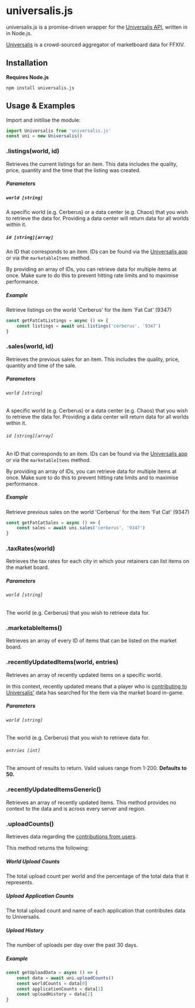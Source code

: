 # universalis.js

universalis.js is a promise-driven wrapper for the [Universalis API](https://universalis.app/docs/index.html), written in in Node.js.


[Universalis](https://github.com/Universalis-FFXIV/Universalis) is a crowd-sourced aggregator of marketboard data for FFXIV.

## Installation
**Requires Node.js**
```sh-session
npm install universalis.js
```
## Usage & Examples
Import and initilise the module:
```js
import Universalis from 'universalis.js'
const uni = new Universalis()
```

### .listings(world, id)
Retrieves the current listings for an item. This data includes the quality, price, quantity and the time that the listing was created. 
##### Parameters
##### `world [string]`
A specific world (e.g. Cerberus) or a data center (e.g. Chaos) that you wish to retrieve the data for. Providing a data center will return data for all worlds within it.

##### `id [string][array]`
An ID that corresponds to an item.  IDs can be found via the [Universalis app](https://universalis.app) or via the `marketableItems` method.

By providing an array of IDs, you can retrieve data for multiple items at once. Make sure to do this to prevent hitting rate limits and to maximise performance.
##### Example
Retrieve listings on the world 'Cerberus' for the item 'Fat Cat' (9347)
```js
const getFatCatListings = async () => {
	const listings = await uni.listings('cerberus', '9347')
}
```

### .sales(world, id)
Retrieves the previous sales for an item. This includes the quality, price, quantity and time of the sale.
##### Parameters
###### `world [string]`
A specific world (e.g. Cerberus) or a data center (e.g. Chaos) that you wish to retrieve the data for. Providing a data center will return data for all worlds within it.

###### `id [string][array]`
An ID that corresponds to an item.  IDs can be found via the [Universalis app](https://universalis.app) or via the `marketableItems` method.

By providing an array of IDs, you can retrieve data for multiple items at once. Make sure to do this to prevent hitting rate limits and to maximise performance.

##### Example
Retrieve previous sales on the world 'Cerberus' for the item 'Fat Cat' (9347)
```js
const getFatCatSales = async () => {
	const sales = await uni.sales('cerberus', '9347')
}
```

### .taxRates(world)
Retrieves the tax rates for each city in which your retainers can list items on the market board.
##### Parameters
###### `world [string]`
The world (e.g. Cerberus) that you wish to retrieve data for. 

### .marketableItems()
Retrieves an array of every ID of items that can be listed on the market board. 

### .recentlyUpdatedItems(world, entries)
Retrieves an array of recently updated items on a specific world. 

In this context, recently updated means that a player who is [contributing to Universalis'](https://universalis.app/contribute) data has searched for the item via the market board in-game.

##### Parameters
###### `world [string]`
The world (e.g. Cerberus) that you wish to retrieve data for. 
###### `entries [int]`
The amount of results to return. Valid values range from 1-200. **Defaults to 50.**

### .recentlyUpdatedItemsGeneric()
Retrieves an array of recently updated items.  This method provides no context to the data and is across every server and region.

### .uploadCounts()
Retrieves data regarding the [contributions from users](https://universalis.app/contribute).  

This method returns the following:

##### World Upload Counts
The total upload count per world and the percentage of the total data that it represents.

##### Upload Application Counts
The total upload count and name of each application that contributes data to Universalis.

##### Upload History
The number of uploads per day over the past 30 days.

##### Example
```js
const getUploadData = async () => {
	const data = await uni.uploadCounts()
	const worldCounts = data[0]
	const applicationCounts = data[1]
	const uploadHistory = data[2]
}
```
